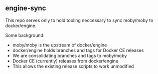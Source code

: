 ## engine-sync

This repo serves only to hold tooling neccessary to sync moby/moby to docker/engine.

Some background:

- moby/moby is the upstream of docker/engine
- docker/engine holds branches and tags for Docker CE releases
- We are consolidating branches and tags to moby/moby
- Docker CE (currently) releases from docker/engine
- This allows the existing release scripts to work unmodified

